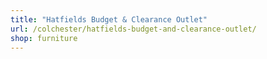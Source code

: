 ```yaml
---
title: "Hatfields Budget & Clearance Outlet"
url: /colchester/hatfields-budget-and-clearance-outlet/
shop: furniture
---
```

